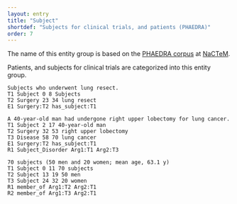 ```yaml
---
layout: entry
title: "Subject"
shortdef: "Subjects for clinical trials, and patients (PHAEDRA)"
order: 7
---
```


The name of this entity group is based on the <a href="http://www.nactem.ac.uk/">PHAEDRA corpus</a> at <a href="http://www.nactem.ac.uk/">NaCTeM</a>.

<!--
This entity is based on <a href="https://www.ebi.ac.uk/chembl/">ChEMBL</a> database.
-->

Patients, and subjects for clinical trials are categorized into this entity group.

~~~ ann
Subjects who underwent lung resect.
T1 Subject 0 8 Subjects
T2 Surgery 23 34 lung resect
E1 Surgery:T2 has_subject:T1
~~~
~~~ ann
A 40-year-old man had undergone right upper lobectomy for lung cancer.
T1 Subject 2 17 40-year-old man
T2 Surgery 32 53 right upper lobectomy
T3 Disease 58 70 lung cancer
E1 Surgery:T2 has_subject:T1
R1 Subject_Disorder Arg1:T1 Arg2:T3
~~~
~~~ ann
70 subjects (50 men and 20 women; mean age, 63.1 y)
T1 Subject 0 11 70 subjects
T2 Subject 13 19 50 men
T3 Subject 24 32 20 women
R1 member_of Arg1:T2 Arg2:T1
R2 member_of Arg1:T3 Arg2:T1
~~~



<!-- details -->
